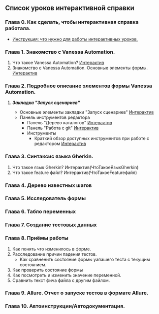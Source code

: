 ﻿## Список уроков интерактивной справки


### Глава 0. Как сделать, чтобы интерактивная справка работала.
   * [Инструкция: что нужно для работы интерактивных уроков.](https://github.com/Pr-Mex/vanessa-automation/blob/develop/docs/InteractiveHelp/SettingUpInteractiveHelp.md)

### Глава 1. Знакомство с Vanessa Automation.

   1. Что такое Vanessa Automation? [Интерактив](ЧтоТакоеVanessaAutomation)
   1. Знакомство с Vanessa Automation. Основные элементы формы. [Интерактив](ЗнакомствоСVanessaAutomationОсновныеЭлементыФормы)

### Глава 2. Подробное описание элементов формы Vanessa Automation.
   1. ***Закладка "Запуск сценариев"***

       - Основные элементы закладки "Запуск сценариев" [Интерактив](ОсновныеЭлементыЗакладкиЗапускСценариев)
       - Панель инструментов редактора
           - Панель "Дерево каталогов" [Интерактив](ОписаниеПанелиДеревоКаталогов)
           - Панель "Работа с git" [Интерактив](ОписаниеПанелиРаботаСGit)
           - Инструменты
              - Краткий обзор доступных инструментов при работе с редактором [Интерактив](КраткийОбзорДоступныхИнструментовПриРаботеСРедактором)

### Глава 3. Синтаксис языка Gherkin.

   1. Что такое язык Gherkin? Интерактив(ЧтоТакоеЯзыкGherkin)
   1. Что такое feature файл? Интерактив(ЧтоТакоеFeatureфайл)


### Глава 4. Дерево известных шагов

### Глава 5. Исследователь формы
### Глава 6. Табло переменных

### Глава 7. Создание тестовых данных
### Глава 8. Приёмы работы
   1. Как понять что изменилось в форме.
   1. Расследование причин падения тестов.
       - Как сравненить состояние формы уапашего теста с текущим состоянием.
   1. Как проверить состояние формы
   1. Как посмотреть и изменить значение переменной.
   1. Сравнить текст фича файла с другим файлом.
   
### Глава 9. Allure. Отчет о запуске тестов в формате Allure.

### Глава 10. Автоинструкции/Автодокументация.
